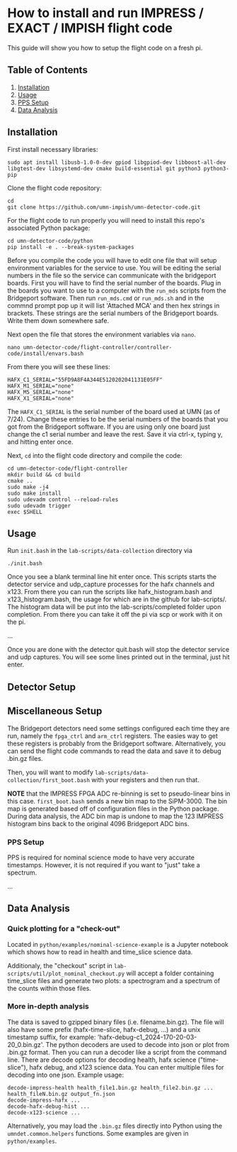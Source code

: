 # How to install and run IMPRESS / EXACT / IMPISH flight code

This guide will show you how to setup the flight code on a fresh pi.

## Table of Contents
1. [Installation](#installation)
2. [Usage](#usage)
3. [PPS Setup](#pps-setup)
4. [Data Analysis](#data-analysis)


## Installation

First install necessary libraries:
```
sudo apt install libusb-1.0-0-dev gpiod libgpiod-dev libboost-all-dev libgtest-dev libsystemd-dev cmake build-essential git python3 python3-pip
```

Clone the flight code repository:
```
cd
git clone https://github.com/umn-impish/umn-detector-code.git
```

For the flight code to run properly you will need to install this repo's associated Python package:
```
cd umn-detector-code/python
pip install -e . --break-system-packages
```

Before you compile the code you will have to edit one file that will setup environment variables for the service to use. You will be editing the serial numbers in the file so the service can communicate with the bridgeport boards. First you will have to find the serial number of the boards. Plug in the boards you want to use to a computer with the `run_mds` scripts from the Bridgeport software. Then run `run_mds.cmd` or `run_mds.sh` and in the commnd prompt pop up it will list 'Attached MCA' and then hex strings in brackets. These strings are the serial numbers of the Bridgeport boards. Write them down somewhere safe. 

Next open the file that stores the environment variables via `nano`.

```
nano umn-detector-code/flight-controller/controller-code/install/envars.bash
```
From there you will see these lines:
```
HAFX_C1_SERIAL="55FD9A8F4A344E5120202041131E05FF"
HAFX_M1_SERIAL="none"
HAFX_M5_SERIAL="none"
HAFX_X1_SERIAL="none"
```
The `HAFX_C1_SERIAL` is the serial number of the board used at UMN (as of 7/24). Change these entries to be the serial numbers of the boards that you got from the Bridgeport software. If you are using only one board just change the c1 serial number and leave the rest.
Save it via ctrl-x, typing y, and hitting enter once.

Next, `cd` into the flight code directory and compile the code:
```
cd umn-detector-code/flight-controller
mkdir build && cd build
cmake ..
sudo make -j4
sudo make install
sudo udevadm control --reload-rules
sudo udevadm trigger
exec $SHELL
```

## Usage

Run `init.bash` in the `lab-scripts/data-collection` directory via
```
./init.bash
```
Once you see a blank terminal line hit enter once. This scripts starts the detector service and udp_capture processes for the hafx channels and x123. From there you can run the scripts like hafx_histogram.bash and x123_histogram.bash, the usage for which are in the github for lab-scripts/. The histogram data will be put into the lab-scripts/completed folder upon completion. From there you can take it off the pi via scp or work with it on the pi.

...

Once you are done with the detector quit.bash will stop the detector service and udp captures. You will see some lines printed out in the terminal, just hit enter.

## Detector Setup

## Miscellaneous Setup
The Bridgeport detectors need some settings configured each time they are run,
    namely the `fpga_ctrl` and `arm_ctrl` registers.
The easies way to get these registers is probably from the Bridgeport software.
Alternatively,
    you can send the flight code commands to read the data
    and save it to debug .bin.gz files.

Then, you will want to modify `lab-scripts/data-collection/first_boot.bash`
    with your registers and then run that.

**NOTE** that the IMPRESS FPGA ADC re-binning is set to pseudo-linear bins in this case.
`first_boot.bash` sends a new bin map to the SiPM-3000.
The bin map is generated based off of configuration files in the Python package.
During data analysis, the ADC bin map is undone to map the 123 IMPRESS histogram
    bins back to the original 4096 Bridgeport ADC bins.

### PPS Setup

PPS is required for nominal science mode to have very accurate timestamps.
However, it is not required if you want to "just" take a spectrum.

...

## Data Analysis
### Quick plotting for a "check-out"

Located in `python/examples/nominal-science-example` is a Jupyter notebook which shows how to read in health and time_slice science data.

Additionaly,
    the "checkout" script in `lab-scripts/util/plot_nominal_checkout.py`
    will accept a folder containing time_slice files and generate two plots:
    a spectrogram and a spectrum of the counts within those files.

### More in-depth analysis
The data is saved to gzipped binary files (i.e. filename.bin.gz).
The file will also have some prefix (hafx-time-slice, hafx-debug, ...) and a unix timestamp suffix, for example: 'hafx-debug-c1_2024-170-20-03-20_0.bin.gz'.
The python decoders are used to decode into json or plot from .bin.gz format.
Then you can run a decoder like a script from the command line.
There are decode options for decoding health,
    hafx science ("time-slice"), hafx debug, and x123 science data.
You can enter multiple files for decoding into one json. Example usage:
```
decode-impress-health health_file1.bin.gz health_file2.bin.gz ... health_fileN.bin.gz output_fn.json
decode-impress-hafx ...                       
decode-hafx-debug-hist ...
decode-x123-science ...
```

Alternatively, you may load the `.bin.gz` files directly into Python using the `umndet.common.helpers` functions.
Some examples are given in `python/examples`.
